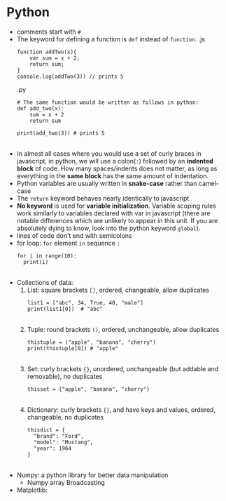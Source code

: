 # Python

- comments start with `#`
  <br>
- The keyword for defining a function is `def` instead of `function`.
  .js
  ```
  function addTwo(x){
      var sum = x + 2;
      return sum;
  }
  console.log(addTwo(3)) // prints 5
  ```
  .py
  ```
  # The same function would be written as follows in python:
  def add_two(x):
      sum = x + 2
      return sum

  print(add_two(3)) # prints 5
  ```
   <br>
- In almost all cases where you would use a set of curly braces in javascript, in python, we will use a colon(`:`) followed by an **indented block** of code. How many spaces/indents does not matter, as long as everything in the **same block** has the same amount of indentation.
  <br>
- Python variables are usually written in **snake-case** rather than camel-case
  <br>
- The `return` keyword behaves nearly identically to javascript
  <br>
- **No keyword** is used for **variable initialization**. Variable scoping rules work similarly to variables declared with var in javascript (there are notable differences which are unlikely to appear in this unit. If you are absolutely dying to know, look into the python keyword `global`).
  <br>
- lines of code don't end with semicolons
  <br>
- for loop: `for` element `in` sequence `:`
  ```
  for i in range(10):
    print(i)
  ```
   <br>
- Collections of data:
  1. <span>List</span>: square brackets `[]`, ordered, changeable, allow duplicates
     ```
     list1 = ["abc", 34, True, 40, "male"]
     print(list1[0])  # "abc"
     ```
     <br>
  1. <span>Tuple</span>: round brackets `()`, ordered, unchangeable, allow duplicates
     ```
     thistuple = ("apple", "banana", "cherry")
     print(thistuple[0]) # "apple"
     ```
     <br>
  1. <span>Set</span>: curly brackets `{}`, unordered, unchangeable (but addable and removable), no duplicates
     ```
     thisset = {"apple", "banana", "cherry"}
     ```
     <br>
  1. <span>Dictionary</span>: curly brackets `{}`, and have keys and values, ordered, changeable, no duplicates
     ```
     thisdict = {
       "brand": "Ford",
       "model": "Mustang",
       "year": 1964
     }
     ```
     <br>
- <span>Numpy</span>: a python library for better data manipulation
  - Numpy array Broadcasting
    <br>
- <span>Matplotlib</span>:
